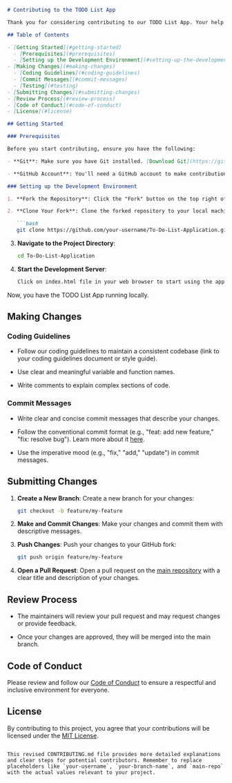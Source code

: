 
```markdown
# Contributing to the TODO List App

Thank you for considering contributing to our TODO List App. Your help is greatly appreciated! This guide will help you get started and ensure that your contributions are effective.

## Table of Contents

- [Getting Started](#getting-started)
  - [Prerequisites](#prerequisites)
  - [Setting up the Development Environment](#setting-up-the-development-environment)
- [Making Changes](#making-changes)
  - [Coding Guidelines](#coding-guidelines)
  - [Commit Messages](#commit-messages)
  - [Testing](#testing)
- [Submitting Changes](#submitting-changes)
- [Review Process](#review-process)
- [Code of Conduct](#code-of-conduct)
- [License](#license)

## Getting Started

### Prerequisites

Before you start contributing, ensure you have the following:

- **Git**: Make sure you have Git installed. [Download Git](https://git-scm.com/).

- **GitHub Account**: You'll need a GitHub account to make contributions.

### Setting up the Development Environment

1. **Fork the Repository**: Click the "Fork" button on the top right of the GitHub repository page. This creates a copy of the repository in your GitHub account.

2. **Clone Your Fork**: Clone the forked repository to your local machine:

   ```bash
   git clone https://github.com/your-username/To-Do-List-Application.git
   ```

3. **Navigate to the Project Directory**:

   ```bash
   cd To-Do-List-Application
   ```

4. **Start the Development Server**:

   ```bash
   Click on index.html file in your web browser to start using the application.
   ```

Now, you have the TODO List App running locally.

## Making Changes

### Coding Guidelines

- Follow our coding guidelines to maintain a consistent codebase (link to your coding guidelines document or style guide).

- Use clear and meaningful variable and function names.

- Write comments to explain complex sections of code.

### Commit Messages

- Write clear and concise commit messages that describe your changes.

- Follow the conventional commit format (e.g., "feat: add new feature," "fix: resolve bug"). Learn more about it [here](https://www.conventionalcommits.org/en/v1.0.0/).

- Use the imperative mood (e.g., "fix," "add," "update") in commit messages.


## Submitting Changes

1. **Create a New Branch**: Create a new branch for your changes:

   ```bash
   git checkout -b feature/my-feature
   ```

2. **Make and Commit Changes**: Make your changes and commit them with descriptive messages.

3. **Push Changes**: Push your changes to your GitHub fork:

   ```bash
   git push origin feature/my-feature
   ```

4. **Open a Pull Request**: Open a pull request on the [main repository](https://github.com/main-repo/todo-list-app) with a clear title and description of your changes.

## Review Process

- The maintainers will review your pull request and may request changes or provide feedback.

- Once your changes are approved, they will be merged into the main branch.

## Code of Conduct

Please review and follow our [Code of Conduct](CODE_OF_CONDUCT.md) to ensure a respectful and inclusive environment for everyone.

## License

By contributing to this project, you agree that your contributions will be licensed under the [MIT License](LICENSE).
```

This revised CONTRIBUTING.md file provides more detailed explanations and clear steps for potential contributors. Remember to replace placeholders like `your-username`, `your-branch-name`, and `main-repo` with the actual values relevant to your project.
